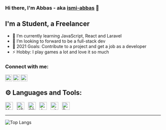 ### Hi there, I'm Abbas - aka [ismi-abbas][twitter] 👋

## I'm a Student, a Freelancer

- 🌱 I’m currently learning JavaScript, React and Laravel
- 👯 I’m looking to forward to be a full-stack dev
- 🥅 2021 Goals: Contribute to a project and get a job as a developer
- ⚡ Hobby: I play games a lot and love it so much

### Connect with me:

[<img align="left" alt="codeSTACKr | Twitter" width="22px" src="https://cdn.jsdelivr.net/npm/simple-icons@v3/icons/twitter.svg" />][twitter]
[<img align="left" alt="codeSTACKr | LinkedIn" width="22px" src="https://cdn.jsdelivr.net/npm/simple-icons@v3/icons/linkedin.svg" />][linkedin]
[<img align="left" alt="codeSTACKr | Instagram" width="22px" src="https://cdn.jsdelivr.net/npm/simple-icons@v3/icons/instagram.svg" />][instagram]

<br />

## ⚙️ Languages and Tools:

<a name="learning-now"></a>

[<img src="https://img.shields.io/badge/VS%20Code-282C34?logo=visual-studio-code&logoColor=007ACC" alt="Visual Studio Code logo" title="Visual Studio Code" height="25" />][tech_tools_anchor]
&nbsp;
[<img src="https://img.shields.io/badge/HTML5-282C34?logo=html5&logoColor=E34F26" alt="HTML5 logo" title="HTML5" height="25" />][tech_tools_anchor]
&nbsp;
[<img src="https://img.shields.io/badge/CSS3-282C34?logo=css3&logoColor=1572B6" alt="CSS3 logo" title="CSS3" height="25" />][tech_tools_anchor]
&nbsp;
[<img src="https://img.shields.io/badge/JavaScript-282C34?logo=javascript&logoColor=F7DF1E" alt="JavaScript logo" title="JavaScript" height="25" />][tech_tools_anchor]
&nbsp;
[<img src="https://img.shields.io/badge/git-282C34?logo=git&logoColor=F05032" alt="git logo" title="git" height="25" />][tech_tools_anchor]
&nbsp;
[<img src="https://img.shields.io/badge/ReactJs-282C34?logo=react&logoColor=61DAFB" alt="React Native logo" title="React" height="25" />][tech_tools_anchor]

<a name="learning-next"></a>

---
![Top Langs](https://github-readme-stats.vercel.app/api/top-langs/?username=ismi-abbas)




[twitter]: https://twitter.com/ismi_abbas
[instagram]: https://www.instagram.com/ismiabbas
[linkedin]: https://www.linkedin.com/in/ismi-abbas/
[tech_tools_anchor]: #bonjour--
[learning_now_anchor]: #learning-now
[learning_next_anchor]: #learning-next
